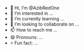 - 👋 Hi, I’m @AzibRedOne
- 👀 I’m interested in ...
- 🌱 I’m currently learning ...
- 💞️ I’m looking to collaborate on ...
- 📫 How to reach me ...
- 😄 Pronouns: ...
- ⚡ Fun fact: ...

<!---
AzibRedOne/AzibRedOne is a ✨ special ✨ repository because its `README.md` (this file) appears on your GitHub profile.
You can click the Preview link to take a look at your changes.
--->
